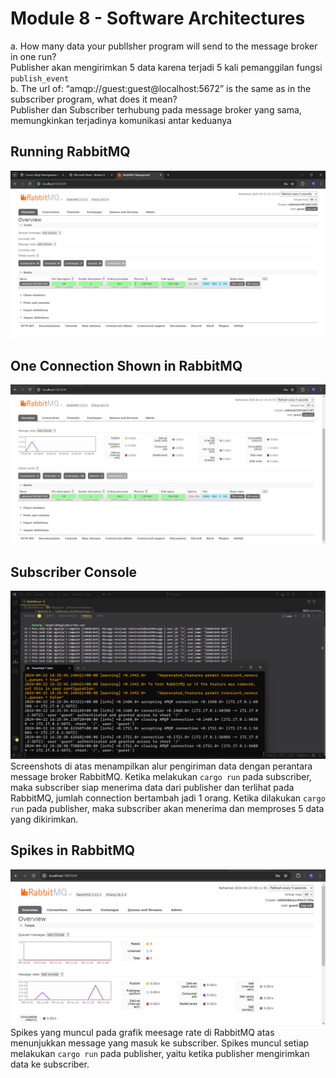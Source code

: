 # Module 8 - Software Architectures #
a. How many data your publlsher program will send to the message broker in one
run?<br>
Publisher akan mengirimkan 5 data karena terjadi 5 kali pemanggilan fungsi `publish_event` <br>
b. The url of: “amqp://guest:guest@localhost:5672” is the same as in the subscriber
program, what does it mean? <br>
Publisher dan Subscriber terhubung pada message broker yang sama, memungkinkan terjadinya komunikasi antar keduanya <br>
## Running RabbitMQ ##
![Running RabbitMQ](img/RunningRabbitMQ.png)
## One Connection Shown in RabbitMQ ##
![One Connection Shown in RabbitMQ](img/RMQ_1st_run.png)
## Subscriber Console ##
![Subscriber Console](img/Sub_Console.png)
Screenshots di atas menampilkan alur pengiriman data dengan perantara message broker RabbitMQ. Ketika melakukan `cargo run` pada subscriber, maka subscriber siap menerima data dari publisher dan terlihat pada RabbitMQ, jumlah connection bertambah jadi 1 orang. Ketika dilakukan `cargo run` pada publisher, maka subscriber akan menerima dan memproses 5 data yang dikirimkan.
## Spikes in RabbitMQ ##
![Spikes in RabbitMQ](img/RMQSpikes.png)
Spikes yang muncul pada grafik meesage rate di RabbitMQ atas menunjukkan message yang masuk ke subscriber. Spikes muncul setiap melakukan `cargo run` pada publisher, yaitu ketika publisher mengirimkan data ke subscriber.
